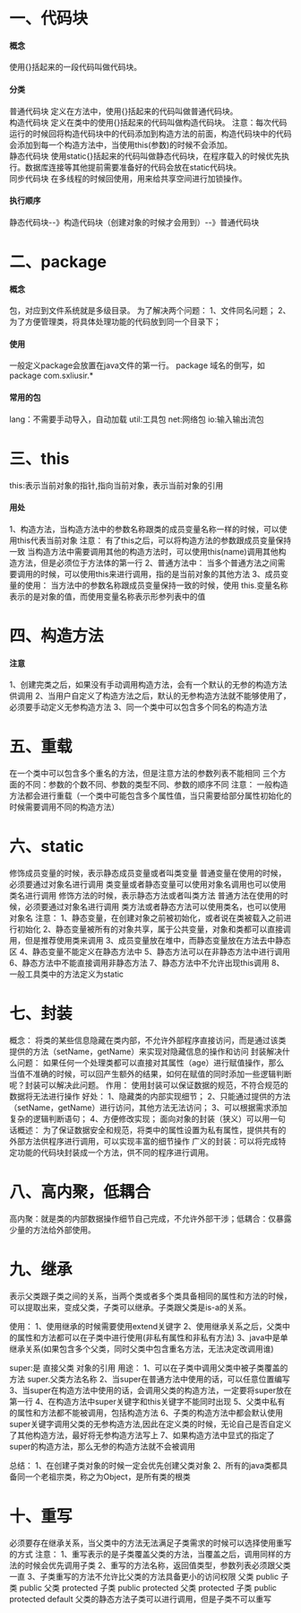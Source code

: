# 一、代码块
#### 概念
使用{}括起来的一段代码叫做代码块。
#### 分类
普通代码块
定义在方法中，使用{}括起来的代码叫做普通代码块。<br/>
构造代码块
定义在类中的使用{}括起来的代码叫做构造代码块。
注意：每次代码运行的时候回将构造代码块中的代码添加到构造方法的前面，构造代码块中的代码会添加到每一个构造方法中，当使用this(参数)的时候不会添加。<br/>
静态代码块
使用static{}括起来的代码叫做静态代码块，在程序载入的时候优先执行。数据库连接等其他提前需要准备好的代码会放在static代码块。<br/>
同步代码块
在多线程的时候回使用，用来给共享空间进行加锁操作。<br/>
#### 执行顺序
静态代码块--》构造代码块（创建对象的时候才会用到）--》普通代码块
# 二、package
#### 概念
包，对应到文件系统就是多级目录。
为了解决两个问题：
1、文件同名问题；
2、为了方便管理类，将具体处理功能的代码放到同一个目录下；
#### 使用
一般定义package会放置在java文件的第一行。
package 域名的倒写，如 package com.sxliusir.*
#### 常用的包
lang：不需要手动导入，自动加载
util:工具包
net:网络包
io:输入输出流包
# 三、this
this:表示当前对象的指针,指向当前对象，表示当前对象的引用
#### 用处
1、构造方法，当构造方法中的参数名称跟类的成员变量名称一样的时候，可以使用this代表当前对象
注意：
有了this之后，可以将构造方法的参数跟成员变量保持一致
当构造方法中需要调用其他的构造方法时，可以使用this(name)调用其他构造方法，但是必须位于方法体的第一行
2、普通方法中：
当多个普通方法之间需要调用的时候，可以使用this来进行调用，指的是当前对象的其他方法
3、成员变量的使用：
当方法中的参数名称跟成员变量保持一致的时候，使用 this.变量名称 表示的是对象的值，而使用变量名称表示形参列表中的值
# 四、构造方法
#### 注意
1、创建完类之后，如果没有手动调用构造方法，会有一个默认的无参的构造方法供调用
2、当用户自定义了构造方法之后，默认的无参构造方法就不能够使用了，必须要手动定义无参构造方法
3、同一个类中可以包含多个同名的构造方法
# 五、重载
在一个类中可以包含多个重名的方法，但是注意方法的参数列表不能相同
三个方面的不同：参数的个数不同、参数的类型不同、参数的顺序不同
注意：
一般构造方法都会进行重载（一个类中可能包含多个属性值，当只需要给部分属性初始化的时候需要调用不同的构造方法）
# 六、static
修饰成员变量的时候，表示静态成员变量或者叫类变量
普通变量在使用的时候，必须要通过对象名进行调用
类变量或者静态变量可以使用对象名调用也可以使用类名进行调用
修饰方法的时候，表示静态方法或者叫类方法
普通方法在使用的时候，必须要通过对象名进行调用
类方法或者静态方法可以使用类名，也可以使用对象名
注意：
1、静态变量，在创建对象之前被初始化，或者说在类被载入之前进行初始化
2、静态变量被所有的对象共享，属于公共变量，对象和类都可以直接调用，但是推荐使用类来调用
3、成员变量放在堆中，而静态变量放在方法去中静态区
4、静态变量不能定义在静态方法中
5、静态方法可以在非静态方法中进行调用
6、静态方法中不能直接调用非静态方法
7、静态方法中不允许出现this调用
8、一般工具类中的方法定义为static
# 七、封装
概念：
将类的某些信息隐藏在类内部，不允许外部程序直接访问，而是通过该类提供的方法（setName，getName）来实现对隐藏信息的操作和访问
封装解决什么问题：
如果任何一个处理类都可以直接对其属性（age）进行赋值操作，那么当值不准确的时候，可以回产生额外的结果，如何在赋值的同时添加一些逻辑判断呢？封装可以解决此问题。
作用：
使用封装可以保证数据的规范，不符合规范的数据将无法进行操作
好处：
1、隐藏类的内部实现细节；
2、只能通过提供的方法（setName，getName）进行访问，其他方法无法访问；
3、可以根据需求添加复杂的逻辑判断语句；
4、方便修改实现；
面向对象的封装（狭义）可以用一句话概述： 为了保证数据安全和规范，将类中的属性设置为私有属性，提供共有的外部方法供程序进行调用，可以实现丰富的细节操作
广义的封装：可以将完成特定功能的代码块封装成一个方法，供不同的程序进行调用。

# 八、高内聚，低耦合
高内聚：就是类的内部数据操作细节自己完成，不允许外部干涉；低耦合：仅暴露少量的方法给外部使用。
# 九、继承

表示父类跟子类之间的关系，当两个类或者多个类具备相同的属性和方法的时候，可以提取出来，变成父类，子类可以继承。子类跟父类是is-a的关系。

使用：
1、使用继承的时候需要使用extend关键字
2、使用继承关系之后，父类中的属性和方法都可以在子类中进行使用(非私有属性和非私有方法)
3、java中是单继承关系(如果包含多个父类，同时父类中包含重名方法，无法决定改调用谁)

super:是 直接父类 对象的引用
用途：
1、可以在子类中调用父类中被子类覆盖的方法  super.父类方法名称
2、当super在普通方法中使用的话，可以任意位置编写
3、当super在构造方法中使用的话，会调用父类的构造方法，一定要将super放在第一行
4、在构造方法中super关键字和this关键字不能同时出现
5、父类中私有的属性和方法都不能被调用，包括构造方法
6、子类的构造方法中都会默认使用super关键字调用父类的无参构造方法,因此在定义类的时候，无论自己是否自定义了其他构造方法，最好将无参构造方法写上
7、如果构造方法中显式的指定了super的构造方法，那么无参的构造方法就不会被调用

总结：
1、在创建子类对象的时候一定会优先创建父类对象
2、所有的java类都具备同一个老祖宗类，称之为Object，是所有类的根类

# 十、重写
必须要存在继承关系，当父类中的方法无法满足子类需求的时候可以选择使用重写的方式
注意：
1、重写表示的是子类覆盖父类的方法，当覆盖之后，调用同样的方法的时候会优先调用子类
2、重写的方法名称，返回值类型，参数列表必须跟父类一直
3、子类重写的方法不允许比父类的方法具备更小的访问权限
父类      public     子类  public
父类      protected     子类  public protected
父类      protected     子类  public protected  default
父类的静态方法子类可以进行调用，但是子类不可以重写